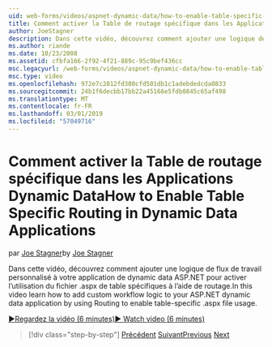 ```yaml
---
uid: web-forms/videos/aspnet-dynamic-data/how-to-enable-table-specific-routing-in-dynamic-data-applications
title: Comment activer la Table de routage spécifique dans les Applications Dynamic Data | Microsoft Docs
author: JoeStagner
description: Dans cette vidéo, découvrez comment ajouter une logique de flux de travail personnalisé à votre application de dynamic data ASP.NET pour activer l’utilisation du fichier .aspx de table spécifiques à l’aide de routage.
ms.author: riande
ms.date: 10/23/2008
ms.assetid: cfbfa166-2f92-4f21-889c-95c9bef436cc
msc.legacyurl: /web-forms/videos/aspnet-dynamic-data/how-to-enable-table-specific-routing-in-dynamic-data-applications
msc.type: video
ms.openlocfilehash: 972e7c2812fd300cfd501db1c1adebdedcda0833
ms.sourcegitcommit: 24b1f6decbb17bb22a45166e5fdb0845c65af498
ms.translationtype: MT
ms.contentlocale: fr-FR
ms.lasthandoff: 03/01/2019
ms.locfileid: "57049716"
---
```

<a name="how-to-enable-table-specific-routing-in-dynamic-data-applications"></a><span data-ttu-id="4772d-103">Comment activer la Table de routage spécifique dans les Applications Dynamic Data</span><span class="sxs-lookup"><span data-stu-id="4772d-103">How to Enable Table Specific Routing in Dynamic Data Applications</span></span>
====================
<span data-ttu-id="4772d-104">par [Joe Stagner](https://github.com/JoeStagner)</span><span class="sxs-lookup"><span data-stu-id="4772d-104">by [Joe Stagner](https://github.com/JoeStagner)</span></span>

<span data-ttu-id="4772d-105">Dans cette vidéo, découvrez comment ajouter une logique de flux de travail personnalisé à votre application de dynamic data ASP.NET pour activer l’utilisation du fichier .aspx de table spécifiques à l’aide de routage.</span><span class="sxs-lookup"><span data-stu-id="4772d-105">In this video learn how to add custom workflow logic to your ASP.NET dynamic data application by using Routing to enable table-specific .aspx file usage.</span></span>

[<span data-ttu-id="4772d-106">&#9654;Regardez la vidéo (6 minutes)</span><span class="sxs-lookup"><span data-stu-id="4772d-106">&#9654; Watch video (6 minutes)</span></span>](https://channel9.msdn.com/Blogs/ASP-NET-Site-Videos/how-to-enable-table-specific-routing-in-dynamic-data-applications)

> [!div class="step-by-step"]
> <span data-ttu-id="4772d-107">[Précédent](enable-in-line-editing-in-aspnet-dynamic-data-applications.md)
> [Suivant](how-to-use-attribute-validation-in-aspnet-dynamic-data-applications.md)</span><span class="sxs-lookup"><span data-stu-id="4772d-107">[Previous](enable-in-line-editing-in-aspnet-dynamic-data-applications.md)
[Next](how-to-use-attribute-validation-in-aspnet-dynamic-data-applications.md)</span></span>
